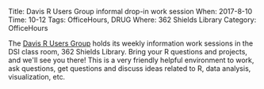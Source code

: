Title: Davis R Users Group informal drop-in work session
When: 2017-8-10
Time: 10-12
Tags: OfficeHours, DRUG
Where: 362 Shields Library
Category: OfficeHours

The [Davis R Users Group](https://d-rug.github.io/) holds its weekly information work sessions
in the DSI class room, 362 Shields Library.
Bring your R questions and projects, and we'll see you there!
This is a very friendly helpful environment to work, ask questions, get questions
and discuss ideas related to R, data analysis, visualization, etc.

